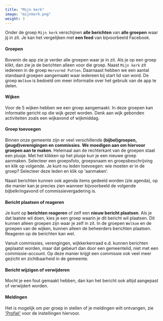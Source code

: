 ```yaml
---
title: "Mijn kerk"
image: "mijnkerk.png"
weight: 3
---
```


Onder de groep `Mijn kerk` verschijnen **alle berichten** van **alle groepen** waar jij in zit. Je kan het vergelijken
met **een feed** van bijvoorbeeld Facebook.

#### Groepen

Bovenin de app zie je verder alle groepen waar je in zit. Als je op een groep klikt, dan zie je de berichten alleen voor
die groep. Naast `Mijn kerk` zit iedereen in de groep `Hervormd Putten`. Daarnaast hebben we een aantal standaard
groepen aangemaakt waar iedereen bij start lid van word. De groep `Welkom` is bedoeld om meer informatie over het
gebruik van de app te delen.

#### Wijken

Voor de 5 wijken hebben we een groep aangemaakt. In deze groepen kan informatie gericht op die wijk gezet worden. Denk
aan wijk gebonden activiteiten zoals een wijkavond of wijkmiddag.

#### Groep toevoegen

Binnen onze gemeente zijn er veel verschillende **(bijbel)groepen, (jeugd)verenigingen en commissies**. **We moedigen
aan om hiervoor groepen aan te maken**. Helemaal aan de rechterkant van de groepen staat een plusje. Met het klikken op
het plusje kun je een nieuwe groep aanmaken. Selecteer een groepsfoto, groepsnaam en groepsbeschrijving en klik op
volgende. Je kunt nu leden toevoegen: wie moeten er in de groep? Selecteer deze leden en klik op ‘aanmaken’.

Naast berichten kunnen ook agenda items gedeeld worden (zie agenda), op die manier kan je precies zien wanneer
bijvoorbeeld de volgende bijbelkringavond of commissievergadering is.

#### Bericht plaatsen of reageren

Je kunt op **berichten reageren** of zelf een **nieuw bericht plaatsen**. Als je dat laatste wil doen, kies je een groep
waarin je dit bericht wil plaatsen. Dit kunnen alleen groepen zijn waar je zelf in zit. In de groepen `Welkom` en de
groepen van de wijken, kunnen alleen de beheerders berichten plaatsen. Reageren op de berichten kan wel.

Vanuit commissies, verengingen, wijkkerkenraad e.d. kunnen berichten geplaatst worden, maar dat gebeurt dan door een
gemeentelid, niet met een commissie-account. Op deze manier krijgt een commissie ook veel meer gezicht en zichtbaarheid
in de gemeente.

#### Bericht wijzigen of verwijderen

Mocht je een fout gemaakt hebben, dan kan het bericht ook altijd aangepast of verwijdert worden.

#### Meldingen

Het is mogelijk om per groep in stellen of je meldingen wilt ontvangen, zie ['Profiel'](#profiel) voor de instellingen hiervoor.
